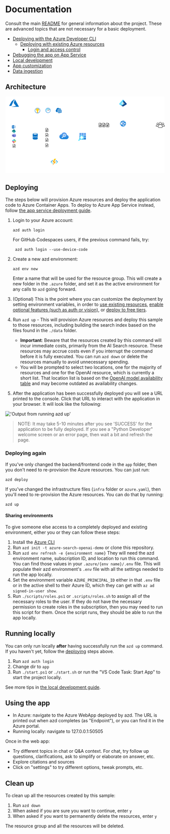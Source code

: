 # Documentation

Consult the main [README](../README.md) for general information about the project.
These are advanced topics that are not necessary for a basic deployment.

* [Deploying with the Azure Developer CLI](web_src/docs/azd.md)
  * [Deploying with existing Azure resources](web_src/docs/deploy_existing.md)
    * [Login and access control](web_src/docs/login_and_acl.md)
* [Debugging the app on App Service](web_src/docs/appservice.md)
* [Local development](web_src/docs/localdev.md)
* [App customization](web_src/docs/customization.md)
* [Data ingestion](web_src/docs/data_ingestion.md)

## Architecture
!['Architecture'](images/architecture_b.png)

## Deploying

The steps below will provision Azure resources and deploy the application code to Azure Container Apps. To deploy to Azure App Service instead, follow [the app service deployment guide](web_src/docs/azure_app_service.md).

1. Login to your Azure account:

    ```shell
    azd auth login
    ```

    For GitHub Codespaces users, if the previous command fails, try:

   ```shell
    azd auth login --use-device-code
    ```

1. Create a new azd environment:

    ```shell
    azd env new
    ```

    Enter a name that will be used for the resource group.
    This will create a new folder in the `.azure` folder, and set it as the active environment for any calls to `azd` going forward.
1. (Optional) This is the point where you can customize the deployment by setting environment variables, in order to [use existing resources](web_src/docs/deploy_existing.md), [enable optional features (such as auth or vision)](web_src/docs/deploy_features.md), or [deploy to free tiers](web_src/docs/deploy_lowcost.md).
1. Run `azd up` - This will provision Azure resources and deploy this sample to those resources, including building the search index based on the files found in the `./data` folder.
    - **Important**: Beware that the resources created by this command will incur immediate costs, primarily from the AI Search resource. These resources may accrue costs even if you interrupt the command before it is fully executed. You can run `azd down` or delete the resources manually to avoid unnecessary spending.
    - You will be prompted to select two locations, one for the majority of resources and one for the OpenAI resource, which is currently a short list. That location list is based on the [OpenAI model availability table](https://learn.microsoft.com/azure/cognitive-services/openai/concepts/models#model-summary-table-and-region-availability) and may become outdated as availability changes.
1. After the application has been successfully deployed you will see a URL printed to the console.  Click that URL to interact with the application in your browser.
It will look like the following:

!['Output from running azd up'](web_src/docs/images/endpoint.png)

> NOTE: It may take 5-10 minutes after you see 'SUCCESS' for the application to be fully deployed. If you see a "Python Developer" welcome screen or an error page, then wait a bit and refresh the page.

### Deploying again

If you've only changed the backend/frontend code in the `app` folder, then you don't need to re-provision the Azure resources. You can just run:

```shell
azd deploy
```

If you've changed the infrastructure files (`infra` folder or `azure.yaml`), then you'll need to re-provision the Azure resources. You can do that by running:

```shell
azd up
```

#### Sharing environments

To give someone else access to a completely deployed and existing environment,
either you or they can follow these steps:

1. Install the [Azure CLI](https://learn.microsoft.com/cli/azure/install-azure-cli)
1. Run `azd init -t azure-search-openai-demo` or clone this repository.
1. Run `azd env refresh -e {environment name}`
   They will need the azd environment name, subscription ID, and location to run this command. You can find those values in your `.azure/{env name}/.env` file.  This will populate their azd environment's `.env` file with all the settings needed to run the app locally.
1. Set the environment variable `AZURE_PRINCIPAL_ID` either in that `.env` file or in the active shell to their Azure ID, which they can get with `az ad signed-in-user show`.
1. Run `./scripts/roles.ps1` or `.scripts/roles.sh` to assign all of the necessary roles to the user.  If they do not have the necessary permission to create roles in the subscription, then you may need to run this script for them. Once the script runs, they should be able to run the app locally.

## Running locally

You can only run locally **after** having successfully run the `azd up` command. If you haven't yet, follow the [deploying](#deploying) steps above.

1. Run `azd auth login`
2. Change dir to `app`
3. Run `./start.ps1` or `./start.sh` or run the "VS Code Task: Start App" to start the project locally.

See more tips in [the local development guide](web_src/docs/localdev.md).

## Using the app

- In Azure: navigate to the Azure WebApp deployed by azd. The URL is printed out when azd completes (as "Endpoint"), or you can find it in the Azure portal.
- Running locally: navigate to 127.0.0.1:50505

Once in the web app:

- Try different topics in chat or Q&A context. For chat, try follow up questions, clarifications, ask to simplify or elaborate on answer, etc.
- Explore citations and sources
- Click on "settings" to try different options, tweak prompts, etc.

## Clean up

To clean up all the resources created by this sample:

1. Run `azd down`
2. When asked if you are sure you want to continue, enter `y`
3. When asked if you want to permanently delete the resources, enter `y`

The resource group and all the resources will be deleted.